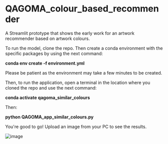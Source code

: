 # QAGOMA_colour_based_recommender
A Streamlit prototype that shows the early work for an artwork recommender based on artwork colours.

To run the model, clone the repo. Then create a conda environment with the specific packages by using the next command:

**conda env create -f environment.yml**

Please be patient as the environment may take a few minutes to be created.

Then, to run the application, open a terminal in the location where you cloned the repo and use the next command:

**conda activate qagoma_similar_colours**

Then:

**python QAGOMA_app_similar_colours.py**

You're good to go! Upload an image from your PC to see the results.

![image](https://user-images.githubusercontent.com/70129680/179890326-a659fa86-3119-49d1-bc27-f55a6980458d.png)
